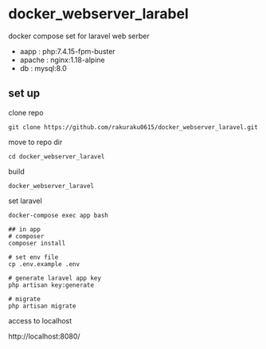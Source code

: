 # docker_webserver_larabel

docker compose set for laravel web serber

 - aapp : php:7.4.15-fpm-buster
 - apache :  nginx:1.18-alpine
 - db : mysql:8.0

## set up

clone repo
```
git clone https://github.com/rakuraku0615/docker_webserver_laravel.git
```

move to repo dir
```
cd docker_webserver_laravel
```

build
```
docker_webserver_laravel
```

set laravel
```
docker-compose exec app bash
```

```
## in app
# composer
composer install

# set env file
cp .env.example .env

# generate laravel app key
php artisan key:generate

# migrate
php artisan migrate
```

access to localhost

http://localhost:8080/
